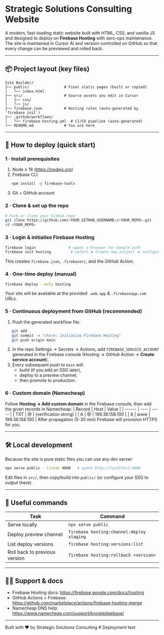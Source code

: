 # Strategic Solutions Consulting Website

A modern, fast-loading static website built with HTML, CSS, and vanilla JS and designed to deploy on **Firebase Hosting** with zero-ops maintenance. The site is maintained in Cursor AI and version-controlled on GitHub so that every change can be previewed and rolled back.

---
## 📦 Project layout (key files)
```
Site Builder/
├── public/                # Final static pages (built or copied)
│   └── index.html
├── src/                   # Source assets you edit in Cursor
│   ├── css/
│   └── js/
├── firebase.json          # Hosting rules (auto-generated by `firebase init`)
├── .github/workflows/
│   └── firebase-hosting.yml  # CI/CD pipeline (auto-generated)
└── README.md              # You are here
```

---
## 🚀 How to deploy (quick start)

### 1 · Install prerequisites
1. Node ≥ 18 (https://nodejs.org)
2. Firebase CLI
```bash
   npm install -g firebase-tools
   ```
3. Git + GitHub account

### 2 · Clone & set up the repo
```bash
# Fork or clone your GitHub repo
git clone https://github.com/<YOUR_GITHUB_USERNAME>/<YOUR_REPO>.git
cd <YOUR_REPO>
```

### 3 · Login & initialise Firebase Hosting
```bash
firebase login               # opens a browser for Google auth
firebase init hosting         # select ➤ Create new project ➤ configure as SPA? (y/n) ➤ set public directory to "public"
```
This creates `firebase.json`, `.firebaserc`, and the GitHub Action.

### 4 · One-time deploy (manual)
```bash
firebase deploy --only hosting
```
Your site will be available at the provided `.web.app` & `.firebaseapp.com` URLs.

### 5 · Continuous deployment from GitHub (recommended)
1. Push the generated workflow file:
```bash
   git add .
   git commit -m "chore: initialise Firebase Hosting"
   git push origin main
   ```
2. In the repo Settings → Secrets → Actions, add `FIREBASE_SERVICE_ACCOUNT` generated in the Firebase console (Hosting → GitHub Action → **Create service account**).
3. Every subsequent push to `main` will:
   * build (if you add an SSG later),
   * deploy to a preview channel,
   * then promote to production.

### 6 · Custom domain (Namecheap)
Follow **Hosting → Add custom domain** in the Firebase console, then add the given records in Namecheap:
| Record | Host | Value |
| ------ | ---- | ----- |
| TXT    | @    | (verification string) |
| A      | @    | 199.36.158.100 |
| A      | www  | 199.36.158.100 |
After propagation (5-30 min) Firebase will provision HTTPS for you.

---
## 🛠 Local development
Because the site is pure static files you can use any dev server:
```bash
npx serve public --listen 4000   # opens http://localhost:4000
```
Edit files in `src/`, then copy/build into `public/` (or configure your SSG to output there).

---
## 🧰 Useful commands
| Task                              | Command                                  |
| --------------------------------- | ---------------------------------------- |
| Serve locally                     | `npx serve public`                       |
| Deploy preview channel            | `firebase hosting:channel:deploy staging`|
| List deploy versions              | `firebase hosting:versions:list`         |
| Roll back to previous version     | `firebase hosting:rollback <version>`    |

---
## 🙋‍♂️ Support & docs
* Firebase Hosting docs: https://firebase.google.com/docs/hosting
* GitHub Actions + Firebase: https://github.com/marketplace/actions/firebase-hosting-merge
* Namecheap DNS help: https://www.namecheap.com/support/knowledgebase/

---
Built with ❤️ by Strategic Solutions Consulting # Deployment test
